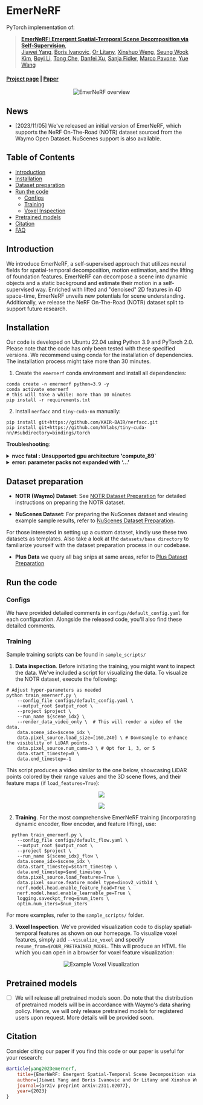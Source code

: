 # EmerNeRF

PyTorch implementation of:
> [**EmerNeRF: Emergent Spatial-Temporal Scene Decomposition via Self-Supervision**](https://arxiv.org/abs/2311.02077),  
> [Jiawei Yang](https://jiawei-yang.github.io), [Boris Ivanovic](https://www.borisivanovic.com/), [Or Litany](https://orlitany.github.io/), [Xinshuo Weng](https://www.xinshuoweng.com/), [Seung Wook Kim](https://seung-kim.github.io/seungkim/), [Boyi Li](https://sites.google.com/site/boyilics/home), [Tong Che](), [Danfei Xu](https://faculty.cc.gatech.edu/~danfei/), [Sanja Fidler](https://www.cs.utoronto.ca/~fidler/), [Marco Pavone](https://web.stanford.edu/~pavone/), [Yue Wang](https://yuewang.xyz/)

#### [Project page](https://emernerf.github.io) | [Paper](https://arxiv.org/abs/2311.02077)

<p align="center">
  <img src="assets/overview.png" alt="EmerNeRF overview">
</p>

## News

- [2023/11/05] We've released an initial version of EmerNeRF, which supports the NeRF On-The-Road (NOTR) dataset sourced from the Waymo Open Dataset. NuScenes support is also available.

## Table of Contents

- [Introduction](#introduction)
- [Installation](#installation)
- [Dataset preparation](#dataset-preparation)
- [Run the code](#run-the-code)
  - [Configs](#configs)
  - [Training](#training)
  - [Voxel Inspection](#voxel-inspection)
- [Pretrained models](#pretrained-models)
- [Citation](#citation)
- [FAQ](docs/FAQ.md)

## Introduction

We introduce EmerNeRF, a self-supervised approach that utilizes neural fields for spatial-temporal decomposition, motion estimation, and the lifting of foundation features. EmerNeRF can decompose a scene into dynamic objects and a static background and estimate their motion in a self-supervised way. Enriched with lifted and "denoised" 2D features in 4D space-time, EmerNeRF unveils new potentials for scene understanding. Additionally, we release the NeRF On-The-Road (NOTR) dataset split to support future research.

## Installation

Our code is developed on Ubuntu 22.04 using Python 3.9 and PyTorch 2.0. Please note that the code has only been tested with these specified versions. We recommend using conda for the installation of dependencies. The installation process might take more than 30 minutes.

1. Create the `emernerf` conda environment and install all dependencies:

```shell
conda create -n emernerf python=3.9 -y
conda activate emernerf
# this will take a while: more than 10 minutes
pip install -r requirements.txt
```

2. Install `nerfacc` and `tiny-cuda-nn` manually:

```shell
pip install git+https://github.com/KAIR-BAIR/nerfacc.git
pip install git+https://github.com/NVlabs/tiny-cuda-nn/#subdirectory=bindings/torch
```

**Troubleshooting**:

<details>
  <summary><strong>nvcc fatal : Unsupported gpu architecture 'compute_89` </strong></summary>

If you encounter the error `nvcc fatal : Unsupported gpu architecture 'compute_89`, try the following command:

```
TCNN_CUDA_ARCHITECTURES=86 pip install git+https://github.com/NVlabs/tiny-cuda-nn/#subdirectory=bindings/torch
```

</details>

<details>
  <summary><strong>error: parameter packs not expanded with ‘...’</strong></summary>

If you encounter this error:

 ```
 error: parameter packs not expanded with ‘...’
 ```

Refer to [this solution](<https://github.com/NVlabs/instant-ngp/issues/119#issuecomment-1034701258>) on GitHub.

</details>

## Dataset preparation

- **NOTR (Waymo) Dataset**: See [NOTR Dataset Preparation](docs/NOTR.md) for detailed instructions on preparing the NOTR dataset.
  
- **NuScenes Dataset**: For preparing the NuScenes dataset and viewing example sample results, refer to [NuScenes Dataset Preparation](docs/NUSCENES.md).
  
For those interested in setting up a custom dataset, kindly use these two datasets as templates. Also take a look at the `datasets/base directory` to familiarize yourself with the dataset preparation process in our codebase.

- **Plus Data** we query all bag snips at same areas, refer to [Plus Dataset Preparation](docs/PLUS.md)

## Run the code

### Configs

We have provided detailed comments in `configs/default_config.yaml` for each configuration. Alongside the released code, you'll also find these detailed comments.

### Training

Sample training scripts can be found in `sample_scripts/`

1. **Data inspection**. Before initiating the training, you might want to inspect the data. We've included a script for visualizing the data. To visualize the NOTR dataset, execute the following:

```shell
# Adjust hyper-parameters as needed
python train_emernerf.py \
    --config_file configs/default_config.yaml \
    --output_root $output_root \
    --project $project \
    --run_name ${scene_idx} \
    --render_data_video_only \  # This will render a video of the data.
    data.scene_idx=$scene_idx \
    data.pixel_source.load_size=[160,240] \ # Downsample to enhance the visibility of LiDAR points.
    data.pixel_source.num_cams=3 \ # Opt for 1, 3, or 5
    data.start_timestep=0 \
    data.end_timestep=-1 

```

This script produces a video similar to the one below, showcasing LiDAR points colored by their range values and the 3D scene flows, and their feature maps (if `load_features=True`):

<p align="center">
  <img src="assets/notr_data.jpg">
</p>

<p align="center">
  <img src="assets/nuscenes_data.jpg">
</p>

2. **Training**. For the most comprehensive EmerNeRF training (incorporating dynamic encoder, flow encoder, and feature lifting), use:

```shell
  python train_emernerf.py \
    --config_file configs/default_flow.yaml \
    --output_root $output_root \
    --project $project \
    --run_name ${scene_idx}_flow \
    data.scene_idx=$scene_idx \
    data.start_timestep=$start_timestep \
    data.end_timestep=$end_timestep \
    data.pixel_source.load_features=True \
    data.pixel_source.feature_model_type=dinov2_vitb14 \
    nerf.model.head.enable_feature_head=True \
    nerf.model.head.enable_learnable_pe=True \
    logging.saveckpt_freq=$num_iters \
    optim.num_iters=$num_iters
```

For more examples, refer to the `sample_scripts/` folder.

3. **Voxel Inspection**. We've provided visualization code to display spatial-temporal features as shown on our homepage. To visualize voxel features, simply add `--visualize_voxel` and specify `resume_from=$YOUR_PRETRAINED_MODEL`. This will produce an HTML file which you can open in a browser for voxel feature visualization:

<p align="center">
  <img src="assets/sample_voxel.jpg" alt="Example Voxel Visualization">
</p>

## Pretrained models

- [ ] We will release all pretrained models soon. Do note that the distribution of pretrained models will be in accordance with Waymo's data sharing policy. Hence, we will only release pretrained models for registered users upon request. More details will be provided soon.

## Citation

Consider citing our paper if you find this code or our paper is useful for your research:

```bibtex
@article{yang2023emernerf,
    title={EmerNeRF: Emergent Spatial-Temporal Scene Decomposition via Self-Supervision},
    author={Jiawei Yang and Boris Ivanovic and Or Litany and Xinshuo Weng and Seung Wook Kim and Boyi Li and Tong Che and Danfei Xu and Sanja Fidler and Marco Pavone and Yue Wang},
    journal={arXiv preprint arXiv:2311.02077},
    year={2023}
}
```
